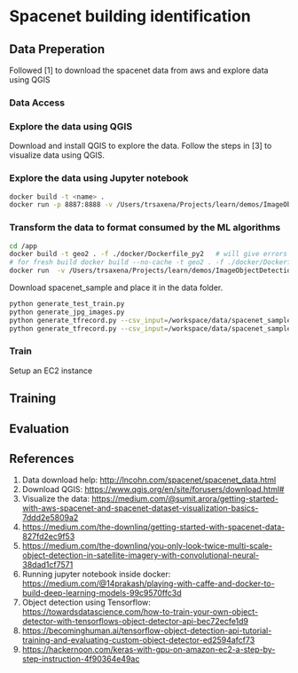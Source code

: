 # Spacenet building identification

## Data Preperation
Followed [1] to download the spacenet data from aws and explore data using QGIS
### Data Access

### Explore the data using QGIS
Download and install QGIS to explore the data. Follow the steps in [3] to visualize data using QGIS. 

### Explore the data using Jupyter notebook

```bash
docker build -t <name> .
docker run -p 8887:8888 -v /Users/trsaxena/Projects/learn/demos/ImageObjectDetection/spacenet_building_detection/notebooks:/model1/notebooks -v /Users/trsaxena/Projects/learn/demos/ImageObjectDetection/spacenet_building_detection/data:/model1/data -it <name>
``` 

### Transform the data to format consumed by the ML algorithms 
```bash
cd /app
docker build -t geo2 . -f ./docker/Dockerfile_py2   # will give errors but build successfully
# for fresh build docker build --no-cache -t geo2 . -f ./docker/Dockerfile_py2 
docker run  -v /Users/trsaxena/Projects/learn/demos/ImageObjectDetection/spacenet_building_detection/data:/workspace/data -it geo /bin/bash
```

Download spacenet_sample and place it in the data folder.
```bash
python generate_test_train.py
python generate_jpg_images.py
python generate_tfrecord.py --csv_input=/workspace/data/spacenet_sample/AOI_2_Vegas_Train/output/data/train_labels.csv  --output_path=/workspace/data/spacenet_sample/AOI_2_Vegas_Train/output/data/train.record
python generate_tfrecord.py --csv_input=/workspace/data/spacenet_sample/AOI_2_Vegas_Train/output/data/test_labels.csv  --output_path=/workspace/data/spacenet_sample/AOI_2_Vegas_Train/output/data/test.record
```

### Train
Setup an EC2 instance

## Training

## Evaluation
 

## References 
1. Data download help: http://lncohn.com/spacenet/spacenet_data.html
2. Download QGIS: https://www.qgis.org/en/site/forusers/download.html# 
3. Visualize the data: https://medium.com/@sumit.arora/getting-started-with-aws-spacenet-and-spacenet-dataset-visualization-basics-7ddd2e5809a2
4. https://medium.com/the-downlinq/getting-started-with-spacenet-data-827fd2ec9f53
5. https://medium.com/the-downlinq/you-only-look-twice-multi-scale-object-detection-in-satellite-imagery-with-convolutional-neural-38dad1cf7571
6. Running jupyter notebook inside docker: https://medium.com/@14prakash/playing-with-caffe-and-docker-to-build-deep-learning-models-99c9570ffc3d
7. Object detection using Tensorflow: https://towardsdatascience.com/how-to-train-your-own-object-detector-with-tensorflows-object-detector-api-bec72ecfe1d9
8. https://becominghuman.ai/tensorflow-object-detection-api-tutorial-training-and-evaluating-custom-object-detector-ed2594afcf73
9. https://hackernoon.com/keras-with-gpu-on-amazon-ec2-a-step-by-step-instruction-4f90364e49ac

